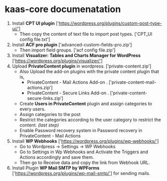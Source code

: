 # kaas-core documenatation

1. Install **CPT UI plugin** ['https://wordpress.org/plugins/custom-post-type-ui/']
    * Then copy the content of text file to import post types. ['CPT_UI config file.txt']
2. Install **ACF pro plugin** ['advanced-custom-fields-pro.zip']
    *  Then import field groups. ['acf config file.zip']
3. Install **Visualizer: Tables and Charts Manager for WordPress** ['https://wordpress.org/plugins/visualizer/'] 
4. Upload **PrivateContent plugin** in wordpress. ['private-content.zip']
    * Also Upload the add-on plugins with the private content plugin that is,
        * PrivateContent - Mail Actions Add-on . ['private-content-mail-actions.zip']
        * PrivateContent - Secure Links Add-on . ['private-content-secure-links.zip']
    * Create **Users in PrivateContent** plugin and assign categories to every users.
    * Assign categories to the post 
    * Restrict the categories according to the user category to restrict the content. *(last step)*
    * Enable Password recovery system in Password recovery in PrivateContent - Mail Actions
5. Install **WP Webhooks** ['https://wordpress.org/plugins/wp-webhooks/']
    * Go to Wordpress -> Settings -> WP Webhooks
    * Go to Settings in Wp Webhooks and Activate the Triggers and Actions accordingly and save them.
    * Then go to Receive data and copy the link from Webhook URL.
6. Install Plugin **WP Mail SMTP by WPForms** ['https://wordpress.org/plugins/wp-mail-smtp/'] for sending mails.

